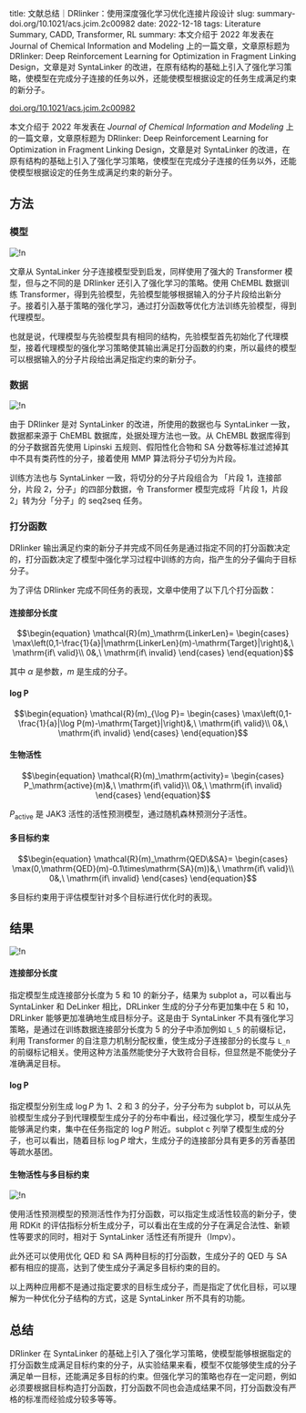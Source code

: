 title: 文献总结｜DRlinker：使用深度强化学习优化连接片段设计
slug: summary-doi.org/10.1021/acs.jcim.2c00982
date: 2022-12-18
tags: Literature Summary, CADD, Transformer, RL
summary: 本文介绍于 2022 年发表在 Journal of Chemical Information and Modeling 上的一篇文章，文章原标题为 DRlinker: Deep Reinforcement Learning for Optimization in Fragment Linking Design，文章是对 SyntaLinker 的改进，在原有结构的基础上引入了强化学习策略，使模型在完成分子连接的任务以外，还能使模型根据设定的任务生成满足约束的新分子。

<i class="fa fa-external-link"></i> [doi.org/10.1021/acs.jcim.2c00982](https://doi.org/10.1021/acs.jcim.2c00982)

本文介绍于 2022 年发表在 *Journal of Chemical Information and Modeling* 上的一篇文章，文章原标题为 DRlinker: Deep Reinforcement Learning for Optimization in Fragment Linking Design，文章是对 SyntaLinker 的改进，在原有结构的基础上引入了强化学习策略，使模型在完成分子连接的任务以外，还能使模型根据设定的任务生成满足约束的新分子。

## 方法

### 模型

![!n](https://storage.live.com/items/4D18B16B8E0B1EDB!8280?authkey=ALYpzW-ZQ_VBXTU)

文章从 SyntaLinker 分子连接模型受到启发，同样使用了强大的 Transformer 模型，但与之不同的是 DRlinker 还引入了强化学习的策略。使用 ChEMBL 数据训练 Transformer，得到先验模型，先验模型能够根据输入的分子片段给出新分子。接着引入基于策略的强化学习，通过打分函数等优化方法训练先验模型，得到代理模型。

也就是说，代理模型与先验模型具有相同的结构，先验模型首先初始化了代理模型，接着代理模型的强化学习策略使其输出满足打分函数的约束，所以最终的模型可以根据输入的分子片段给出满足指定约束的新分子。

### 数据

![!n](https://storage.live.com/items/4D18B16B8E0B1EDB!8281?authkey=ALYpzW-ZQ_VBXTU)

由于 DRlinker 是对 SyntaLinker 的改进，所使用的数据也与 SyntaLinker 一致，数据都来源于 ChEMBL 数据库，处据处理方法也一致。从 ChEMBL 数据库得到的分子数据首先使用 Lipinski 五规则、假阳性化合物和 SA 分数等标准过滤掉其中不具有类药性的分子，接着使用 MMP 算法将分子切分为片段。

训练方法也与 SyntaLinker 一致，将切分的分子片段组合为 「片段 1，连接部分，片段 2，分子」的四部分数据，令 Transformer 模型完成将「片段 1，片段 2」转为分「分子」的 seq2seq 任务。

### 打分函数

DRlinker 输出满足约束的新分子并完成不同任务是通过指定不同的打分函数决定的，打分函数决定了模型中强化学习过程中训练的方向，指产生的分子偏向于目标分子。

为了评估 DRlinker 完成不同任务的表现，文章中使用了以下几个打分函数：

#### 连接部分长度

$$\begin{equation}
    \mathcal{R}(m)_\mathrm{LinkerLen}=
    \begin{cases}
        \max\left(0,1-\frac{1}{a}|\mathrm{LinkerLen}(m)-\mathrm{Target}|\right)&,\ \mathrm{if\ valid}\\
        0&,\ \mathrm{if\ invalid}
    \end{cases}
\end{equation}$$

其中 $\alpha$ 是参数，$m$ 是生成的分子。

#### log P

$$\begin{equation}
    \mathcal{R}(m)_{\log P}=
    \begin{cases}
        \max\left(0,1-\frac{1}{a}|\log P(m)-\mathrm{Target}|\right)&,\ \mathrm{if\ valid}\\
        0&,\ \mathrm{if\ invalid}
    \end{cases}
\end{equation}$$

#### 生物活性

$$\begin{equation}
    \mathcal{R}(m)_\mathrm{activity}=
    \begin{cases}
        P_\mathrm{active}(m)&,\ \mathrm{if\ valid}\\
        0&,\ \mathrm{if\ invalid}
    \end{cases}
\end{equation}$$

$P_\mathrm{active}$ 是 JAK3 活性的活性预测模型，通过随机森林预测分子活性。

#### 多目标约束

$$\begin{equation}
    \mathcal{R}(m)_\mathrm{QED\&SA}=
    \begin{cases}
        \max(0,\mathrm{QED}(m)-0.1\times\mathrm{SA}(m))&,\ \mathrm{if\ valid}\\
        0&,\ \mathrm{if\ invalid}
    \end{cases}
\end{equation}$$

多目标约束用于评估模型针对多个目标进行优化时的表现。

## 结果

![!n](https://storage.live.com/items/4D18B16B8E0B1EDB!8282?authkey=ALYpzW-ZQ_VBXTU)

#### 连接部分长度

指定模型生成连接部分长度为 5 和 10 的新分子，结果为 subplot a，可以看出与 SyntaLinker 和 DeLinker 相比，DRLinker 生成的分子分布更加集中在 5 和 10，DRLinker 能够更加准确地生成目标分子。这是由于 SyntaLinker 不具有强化学习策略，是通过在训练数据连接部分长度为 5 的分子中添加例如 `L_5` 的前缀标记，利用 Transformer 的自注意力机制分配权重，使生成分子连接部分的长度与 `L_n` 的前缀标记相关。使用这种方法虽然能使分子大致符合目标，但显然是不能使分子准确满足目标。

#### log P

指定模型分别生成 $\log P$ 为 1、2 和 3 的分子，分子分布为 subplot b，可以从先验模型生成分子到代理模型生成分子的分布中看出，经过强化学习，模型生成分子能够满足约束，集中在任务指定的 $\log P$ 附近。subplot c 列举了模型生成的分子，也可以看出，随着目标 $\log P$ 增大，生成分子的连接部分具有更多的芳香基团等疏水基团。

#### 生物活性与多目标约束

![!n](https://storage.live.com/items/4D18B16B8E0B1EDB!8284?authkey=ALYpzW-ZQ_VBXTU)

使用活性预测模型的预测活性作为打分函数，可以指定生成活性较高的新分子，使用 RDKit 的评估指标分析生成分子，可以看出在生成的分子在满足合法性、新颖性等要求的同时，相对于 SyntaLinker 活性还有所提升（Impv）。

此外还可以使用优化 QED 和 SA 两种目标的打分函数，生成分子的 QED 与 SA 都有相应的提高，达到了使生成分子满足多目标约束的目的。

以上两种应用都不是通过指定要求的目标生成分子，而是指定了优化目标，可以理解为一种优化分子结构的方式，这是 SyntaLinker 所不具有的功能。

## 总结

DRlinker 在 SyntaLinker 的基础上引入了强化学习策略，使模型能够根据脂定的打分函数生成满足目标约束的分子，从实验结果来看，模型不仅能够使生成的分子满足单一目标，还能满足多目标的约束。但强化学习的策略也存在一定问题，例如必须要根据目标构造打分函数，打分函数不同也会造成结果不同，打分函数没有严格的标准而经验成分较多等等。